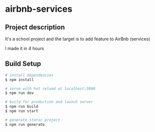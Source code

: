 # airbnb-services

## Project description
It's a school project and the target is to add feature to AirBnb (services)

I made it in 4 hours

## Build Setup

```bash
# install dependencies
$ npm install

# serve with hot reload at localhost:3000
$ npm run dev

# build for production and launch server
$ npm run build
$ npm run start

# generate static project
$ npm run generate
```
